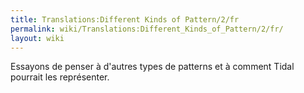 ```yaml
---
title: Translations:Different Kinds of Pattern/2/fr
permalink: wiki/Translations:Different_Kinds_of_Pattern/2/fr/
layout: wiki
---
```


Essayons de penser à d'autres types de patterns et à comment Tidal
pourrait les représenter.
